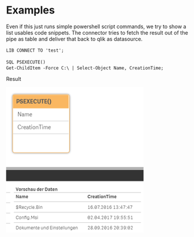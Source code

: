 # Examples

Even if this just runs simple powershell script commands, we try to show a list usables code snippets.
The connector tries to fetch the result out of the pipe as table and deliver that back to qlik as datasource.


```
LIB CONNECT TO 'test';

SQL PSEXECUTE()
Get-ChildItem -Force C:\ | Select-Object Name, CreationTime;
```
Result

![dirlist](images/PS_Example1_Result.PNG)
